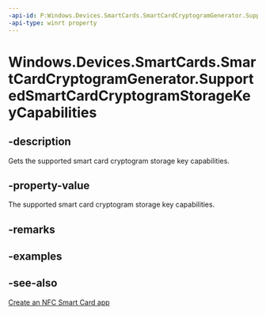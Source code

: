 ----api-id: P:Windows.Devices.SmartCards.SmartCardCryptogramGenerator.SupportedSmartCardCryptogramStorageKeyCapabilities
-api-type: winrt property
---<!-- Property syntaxpublic Windows.Foundation.Collections.IVectorView<Windows.Devices.SmartCards.SmartCardCryptogramStorageKeyCapabilities> SupportedSmartCardCryptogramStorageKeyCapabilities { get; }--># Windows.Devices.SmartCards.SmartCardCryptogramGenerator.SupportedSmartCardCryptogramStorageKeyCapabilities## -descriptionGets the supported smart card cryptogram storage key capabilities.## -property-valueThe supported smart card cryptogram storage key capabilities.## -remarks## -examples## -see-also[Create an NFC Smart Card app](http://msdn.microsoft.com/library/26834a51-512b-485b-84c8-abf713787588)
